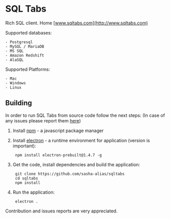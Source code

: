 # SQL Tabs

Rich SQL client. Home [www.sqltabs.com](http://www.sqltabs.com)

Supported databases:

    - Postgresql
    - MySQL / MariaDB
    - MS SQL
    - Amazon Redshift
    - AlaSQL

Supported Platforms:

    - Mac
    - Windows
    - Linux

## Building


In order to run SQL Tabs from source code follow the next steps:
(In case of any issues please report them [here](https://github.com/sasha-alias/sqltabs/issues/39))

1. Install [npm](https://www.npmjs.com) - a javascript package manager

2. Install [electron](http://electron.atom.io) - a runtime environment for application (version is important):

        npm install electron-prebuilt@1.4.7 -g

3. Get the code, install dependencies and build the application:

        git clone https://github.com/sasha-alias/sqltabs
        cd sqltabs
        npm install

4. Run the application:

        electron .


Contribution and issues reports are very appreciated.

